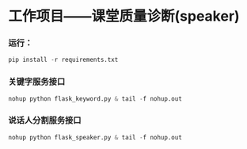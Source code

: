 # 工作项目——课堂质量诊断(speaker)



### 运行：

```python
pip install -r requirements.txt
```

### 关键字服务接口
```python
nohup python flask_keyword.py & tail -f nohup.out
```

### 说话人分割服务接口
```python
nohup python flask_speaker.py & tail -f nohup.out
```

